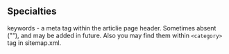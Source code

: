 ## Specialties

keywords - a meta tag within the articlie page header. Sometimes absent (""), and may be added in future. Also you may find them within ```<category>``` tag in sitemap.xml.
